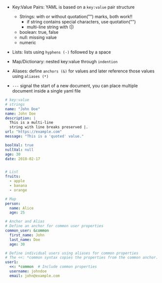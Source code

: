 - Key:Value Pairs: YAML is based on a `key:value` pair structure

  - Strings: with or without quotation("") marks, both work!!
    - if string contains special characters, use quotation("")
    - multi-line string with (|)
  - boolean: true, false
  - null: missing value
  - numeric

- Lists: lists using `hyphens (-)` followed by a space
- Map/Dictionary: nested key:value through `indention`

- Aliases: define `anchors (&)` for values and later reference those values using `aliases (*)`

- `---` signal the start of a new document, you can place multiple document inside a single yaml file

```yaml
# key:value
# strings
name: "John Doe"
name: John Doe
description: |
  This is a multi-line
  string with line breaks preserved |.
url: "https://example.com"
message: "This is a 'quoted' value."

boolVal: true
nullVal: null
age: 30
date: 2018-02-17


# List
fruits:
  - apple
  - banana
  - orange

# Map
person:
  name: Alice
  age: 25

# Anchor and Alias
# Define an anchor for common user properties
common_user: &common
  first_name: John
  last_name: Doe
  age: 30

# Define individual users using aliases for common properties
# The <<: *common syntax copies the properties from the common anchor.
user1:
  <<: *common  # Include common properties
  username: johndoe
  email: john@example.com
```
